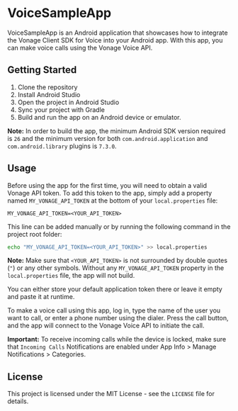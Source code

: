 # VoiceSampleApp

VoiceSampleApp is an Android application that showcases how to integrate the Vonage Client SDK for Voice into your Android app. With this app, you can make voice calls using the Vonage Voice API.

## Getting Started

1. Clone the repository
2. Install Android Studio
3. Open the project in Android Studio
4. Sync your project with Gradle
5. Build and run the app on an Android device or emulator.

**Note:** In order to build the app, the minimum Android SDK version required is `26` and the minimum version for both `com.android.application` and `com.android.library` plugins is `7.3.0`.

## Usage

Before using the app for the first time, you will need to obtain a valid Vonage API token. To add this token to the app, simply add a property named `MY_VONAGE_API_TOKEN` at the bottom of your `local.properties` file:
```
MY_VONAGE_API_TOKEN=<YOUR_API_TOKEN>
```
This line can be added manually or by running the following command in the project root folder:
```bash
echo "MY_VONAGE_API_TOKEN=<YOUR_API_TOKEN>" >> local.properties
```
**Note:** Make sure that `<YOUR_API_TOKEN>` is not surrounded by double quotes (`"`) or any other symbols. 
Without any `MY_VONAGE_API_TOKEN` property in the `local.properties` file, the app will not build.

You can either store your default application token there or leave it empty and paste it at runtime.

To make a voice call using this app, log in, type the name of the user you want to call, or enter a phone number using the dialer. Press the call button, and the app will connect to the Vonage Voice API to initiate the call.

**Important:** To receive incoming calls while the device is locked, make sure that `Incoming Calls` Notifications are enabled under App Info > Manage Notifications > Categories.

## License

This project is licensed under the MIT License - see the `LICENSE` file for details.


